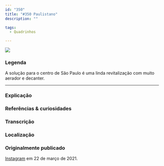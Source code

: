 ```yaml
---
id: "350"
title: "#350 Paulistano"
description: ""

tags:
  - Quadrinhos

---
```


![](https://bebiodicionario-com.s3.amazonaws.com/media/posts/202103/163533036_954928961913455_5992775411678362293_n_17877200108313008.jpg)


### Legenda

A solução para o centro de São Paulo é uma linda revitalização com muito aerador e decanter.


---

### Explicação



### Referências & curiosidades


### Transcrição

### Localização


### Originalmente publicado

[Instagram](https://www.instagram.com/bebiodicionario/) em 22 de março de 2021.
